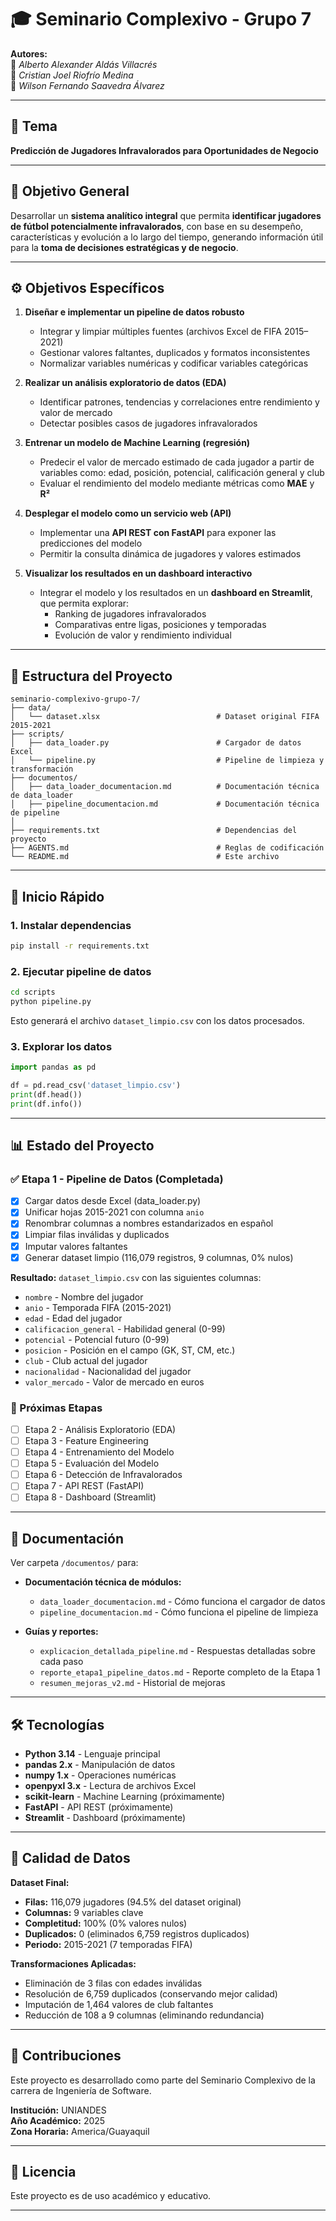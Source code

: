 # 🎓 Seminario Complexivo - Grupo 7

**Autores:**  
📌 *Alberto Alexander Aldás Villacrés*  
📌 *Cristian Joel Riofrío Medina*  
📌 *Wilson Fernando Saavedra Álvarez*

---

## 🧠 Tema

**Predicción de Jugadores Infravalorados para Oportunidades de Negocio**

---

## 🎯 Objetivo General

Desarrollar un **sistema analítico integral** que permita **identificar jugadores de fútbol potencialmente infravalorados**, con base en su desempeño, características y evolución a lo largo del tiempo, generando información útil para la **toma de decisiones estratégicas y de negocio**.

---

## ⚙️ Objetivos Específicos

1. **Diseñar e implementar un pipeline de datos robusto**  
   - Integrar y limpiar múltiples fuentes (archivos Excel de FIFA 2015–2021)
   - Gestionar valores faltantes, duplicados y formatos inconsistentes
   - Normalizar variables numéricas y codificar variables categóricas

2. **Realizar un análisis exploratorio de datos (EDA)**  
   - Identificar patrones, tendencias y correlaciones entre rendimiento y valor de mercado
   - Detectar posibles casos de jugadores infravalorados

3. **Entrenar un modelo de Machine Learning (regresión)**  
   - Predecir el valor de mercado estimado de cada jugador a partir de variables como: edad, posición, potencial, calificación general y club
   - Evaluar el rendimiento del modelo mediante métricas como **MAE** y **R²**

4. **Desplegar el modelo como un servicio web (API)**  
   - Implementar una **API REST con FastAPI** para exponer las predicciones del modelo
   - Permitir la consulta dinámica de jugadores y valores estimados

5. **Visualizar los resultados en un dashboard interactivo**  
   - Integrar el modelo y los resultados en un **dashboard en Streamlit**, que permita explorar:
     - Ranking de jugadores infravalorados
     - Comparativas entre ligas, posiciones y temporadas
     - Evolución de valor y rendimiento individual

---

## 📁 Estructura del Proyecto

```
seminario-complexivo-grupo-7/
├── data/
│   └── dataset.xlsx                          # Dataset original FIFA 2015-2021
├── scripts/
│   ├── data_loader.py                        # Cargador de datos Excel
│   └── pipeline.py                           # Pipeline de limpieza y transformación
├── documentos/
│   ├── data_loader_documentacion.md          # Documentación técnica de data_loader
│   ├── pipeline_documentacion.md             # Documentación técnica de pipeline
│   
├── requirements.txt                          # Dependencias del proyecto
├── AGENTS.md                                 # Reglas de codificación
└── README.md                                 # Este archivo
```

---

## 🚀 Inicio Rápido

### 1. Instalar dependencias

```bash
pip install -r requirements.txt
```

### 2. Ejecutar pipeline de datos

```bash
cd scripts
python pipeline.py
```

Esto generará el archivo `dataset_limpio.csv` con los datos procesados.

### 3. Explorar los datos

```python
import pandas as pd

df = pd.read_csv('dataset_limpio.csv')
print(df.head())
print(df.info())
```

---

## 📊 Estado del Proyecto

### ✅ Etapa 1 - Pipeline de Datos (Completada)

- [x] Cargar datos desde Excel (data_loader.py)
- [x] Unificar hojas 2015-2021 con columna `anio`
- [x] Renombrar columnas a nombres estandarizados en español
- [x] Limpiar filas inválidas y duplicados
- [x] Imputar valores faltantes
- [x] Generar dataset limpio (116,079 registros, 9 columnas, 0% nulos)

**Resultado:** `dataset_limpio.csv` con las siguientes columnas:
- `nombre` - Nombre del jugador
- `anio` - Temporada FIFA (2015-2021)
- `edad` - Edad del jugador
- `calificacion_general` - Habilidad general (0-99)
- `potencial` - Potencial futuro (0-99)
- `posicion` - Posición en el campo (GK, ST, CM, etc.)
- `club` - Club actual del jugador
- `nacionalidad` - Nacionalidad del jugador
- `valor_mercado` - Valor de mercado en euros

### 🔄 Próximas Etapas

- [ ] Etapa 2 - Análisis Exploratorio (EDA)
- [ ] Etapa 3 - Feature Engineering
- [ ] Etapa 4 - Entrenamiento del Modelo
- [ ] Etapa 5 - Evaluación del Modelo
- [ ] Etapa 6 - Detección de Infravalorados
- [ ] Etapa 7 - API REST (FastAPI)
- [ ] Etapa 8 - Dashboard (Streamlit)

---

## 📖 Documentación

Ver carpeta `/documentos/` para:

- **Documentación técnica de módulos:**
  - `data_loader_documentacion.md` - Cómo funciona el cargador de datos
  - `pipeline_documentacion.md` - Cómo funciona el pipeline de limpieza

- **Guías y reportes:**
  - `explicacion_detallada_pipeline.md` - Respuestas detalladas sobre cada paso
  - `reporte_etapa1_pipeline_datos.md` - Reporte completo de la Etapa 1
  - `resumen_mejoras_v2.md` - Historial de mejoras

---

## 🛠️ Tecnologías

- **Python 3.14** - Lenguaje principal
- **pandas 2.x** - Manipulación de datos
- **numpy 1.x** - Operaciones numéricas
- **openpyxl 3.x** - Lectura de archivos Excel
- **scikit-learn** - Machine Learning (próximamente)
- **FastAPI** - API REST (próximamente)
- **Streamlit** - Dashboard (próximamente)

---

## 📝 Calidad de Datos

**Dataset Final:**
- **Filas:** 116,079 jugadores (94.5% del dataset original)
- **Columnas:** 9 variables clave
- **Completitud:** 100% (0% valores nulos)
- **Duplicados:** 0 (eliminados 6,759 registros duplicados)
- **Periodo:** 2015-2021 (7 temporadas FIFA)

**Transformaciones Aplicadas:**
- Eliminación de 3 filas con edades inválidas
- Resolución de 6,759 duplicados (conservando mejor calidad)
- Imputación de 1,464 valores de club faltantes
- Reducción de 108 a 9 columnas (eliminando redundancia)

---

## 👥 Contribuciones

Este proyecto es desarrollado como parte del Seminario Complexivo de la carrera de Ingeniería de Software.

**Institución:** UNIANDES  
**Año Académico:** 2025  
**Zona Horaria:** America/Guayaquil

---

## 📄 Licencia

Este proyecto es de uso académico y educativo.

---